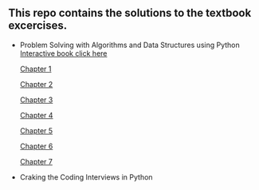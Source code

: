 ## This repo contains the solutions to the textbook excercises. 

+ Problem Solving with Algorithms and Data Structures using Python
    [Interactive book click here](https://runestone.academy/runestone/books/published/pythonds/index.html)

    [Chapter 1](https://github.com/JuntaoDong/Textbook/blob/master/Problem%20Solving%20with%20Algorithms%20and%20Data%20Structures%20using%20Python/Chap1.ipynb)

    [Chapter 2](https://github.com/JuntaoDong/Textbook/blob/master/Problem%20Solving%20with%20Algorithms%20and%20Data%20Structures%20using%20Python/Chap2.ipynb)
    
    [Chapter 3](https://github.com/JuntaoDong/Textbook/blob/master/Problem%20Solving%20with%20Algorithms%20and%20Data%20Structures%20using%20Python/Chap3.ipynb)
    
    [Chapter 4](https://github.com/JuntaoDong/Textbook/blob/master/Problem%20Solving%20with%20Algorithms%20and%20Data%20Structures%20using%20Python/Chap4.ipynb)
    
    [Chapter 5](https://github.com/JuntaoDong/Textbook/blob/master/Problem%20Solving%20with%20Algorithms%20and%20Data%20Structures%20using%20Python/Chap5.ipynb)
    
    [Chapter 6](https://github.com/JuntaoDong/Textbook/blob/master/Problem%20Solving%20with%20Algorithms%20and%20Data%20Structures%20using%20Python/Chap6.ipynb)
    
    [Chapter 7](https://github.com/JuntaoDong/Textbook/blob/master/Problem%20Solving%20with%20Algorithms%20and%20Data%20Structures%20using%20Python/Chap7.ipynb)

+ Craking the Coding Interviews in Python